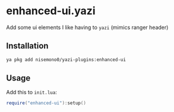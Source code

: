 # enhanced-ui.yazi
Add some ui elements I like having to `yazi` (mimics ranger header)

## Installation
```sh
ya pkg add nisemono0/yazi-plugins:enhanced-ui
```

## Usage
Add this to `init.lua`:
```lua
require("enhanced-ui"):setup()
```

